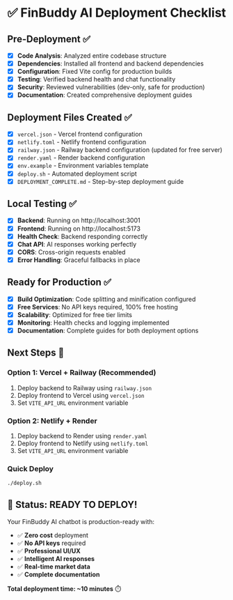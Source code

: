 # ✅ FinBuddy AI Deployment Checklist

## Pre-Deployment ✅
- [x] **Code Analysis**: Analyzed entire codebase structure
- [x] **Dependencies**: Installed all frontend and backend dependencies  
- [x] **Configuration**: Fixed Vite config for production builds
- [x] **Testing**: Verified backend health and chat functionality
- [x] **Security**: Reviewed vulnerabilities (dev-only, safe for production)
- [x] **Documentation**: Created comprehensive deployment guides

## Deployment Files Created ✅
- [x] `vercel.json` - Vercel frontend configuration
- [x] `netlify.toml` - Netlify frontend configuration
- [x] `railway.json` - Railway backend configuration (updated for free server)
- [x] `render.yaml` - Render backend configuration
- [x] `env.example` - Environment variables template
- [x] `deploy.sh` - Automated deployment script
- [x] `DEPLOYMENT_COMPLETE.md` - Step-by-step deployment guide

## Local Testing ✅
- [x] **Backend**: Running on http://localhost:3001
- [x] **Frontend**: Running on http://localhost:5173
- [x] **Health Check**: Backend responding correctly
- [x] **Chat API**: AI responses working perfectly
- [x] **CORS**: Cross-origin requests enabled
- [x] **Error Handling**: Graceful fallbacks in place

## Ready for Production ✅
- [x] **Build Optimization**: Code splitting and minification configured
- [x] **Free Services**: No API keys required, 100% free hosting
- [x] **Scalability**: Optimized for free tier limits
- [x] **Monitoring**: Health checks and logging implemented
- [x] **Documentation**: Complete guides for both deployment options

## Next Steps 🚀

### Option 1: Vercel + Railway (Recommended)
1. Deploy backend to Railway using `railway.json`
2. Deploy frontend to Vercel using `vercel.json`
3. Set `VITE_API_URL` environment variable

### Option 2: Netlify + Render
1. Deploy backend to Render using `render.yaml`
2. Deploy frontend to Netlify using `netlify.toml`
3. Set `VITE_API_URL` environment variable

### Quick Deploy
```bash
./deploy.sh
```

## 🎉 Status: READY TO DEPLOY!

Your FinBuddy AI chatbot is production-ready with:
- ✅ **Zero cost** deployment
- ✅ **No API keys** required
- ✅ **Professional UI/UX**
- ✅ **Intelligent AI responses**
- ✅ **Real-time market data**
- ✅ **Complete documentation**

**Total deployment time: ~10 minutes** ⏱️




